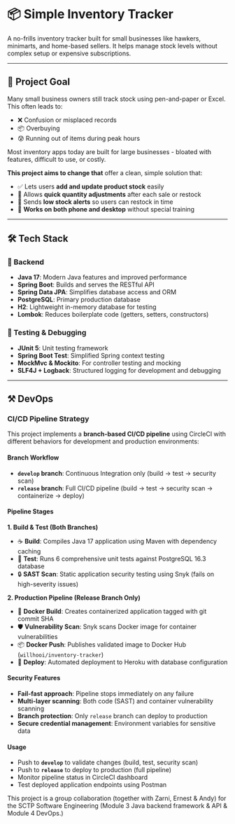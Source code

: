 # 📦 Simple Inventory Tracker

A no-frills inventory tracker built for small businesses like hawkers, minimarts, and home-based sellers. It helps manage stock levels without complex setup or expensive subscriptions.

---

## 🧭 Project Goal

Many small business owners still track stock using pen-and-paper or Excel. This often leads to:

- ❌ Confusion or misplaced records  
- 📦 Overbuying  
- 😰 Running out of items during peak hours

Most inventory apps today are built for large businesses - bloated with features, difficult to use, or costly.

**This project aims to change that** offer a clean, simple solution that:

- ✅ Lets users **add and update product stock** easily  
- 🔁 Allows **quick quantity adjustments** after each sale or restock  
- 🚨 Sends **low stock alerts** so users can restock in time  
- 📱 **Works on both phone and desktop** without special training

---

## 🛠 Tech Stack

### 🧩 Backend

- **Java 17**: Modern Java features and improved performance  
- **Spring Boot**: Builds and serves the RESTful API  
- **Spring Data JPA**: Simplifies database access and ORM  
- **PostgreSQL**: Primary production database  
- **H2**: Lightweight in-memory database for testing  
- **Lombok**: Reduces boilerplate code (getters, setters, constructors)  

### 🧪 Testing & Debugging

- **JUnit 5**: Unit testing framework  
- **Spring Boot Test**: Simplified Spring context testing  
- **MockMvc & Mockito**: For controller testing and mocking  
- **SLF4J + Logback**: Structured logging for development and debugging

---
## ⚒️ DevOps

### CI/CD Pipeline Strategy

This project implements a **branch-based CI/CD pipeline** using CircleCI with different behaviors for development and production environments:

#### Branch Workflow
- **`develop` branch**: Continuous Integration only (build → test → security scan)
- **`release` branch**: Full CI/CD pipeline (build → test → security scan → containerize → deploy)

#### Pipeline Stages

**1. Build & Test (Both Branches)**
- ☕ **Build**: Compiles Java 17 application using Maven with dependency caching
- 🧪 **Test**: Runs 6 comprehensive unit tests against PostgreSQL 16.3 database
- 🔒 **SAST Scan**: Static application security testing using Snyk (fails on high-severity issues)

**2. Production Pipeline (Release Branch Only)**
- 🐳 **Docker Build**: Creates containerized application tagged with git commit SHA
- 🛡️ **Vulnerability Scan**: Snyk scans Docker image for container vulnerabilities
- 📦 **Docker Push**: Publishes validated image to Docker Hub (`willhooi/inventory-tracker`)
- 🚀 **Deploy**: Automated deployment to Heroku with database configuration

#### Security Features
- **Fail-fast approach**: Pipeline stops immediately on any failure
- **Multi-layer scanning**: Both code (SAST) and container vulnerability scanning
- **Branch protection**: Only `release` branch can deploy to production
- **Secure credential management**: Environment variables for sensitive data

#### Usage
- Push to **`develop`** to validate changes (build, test, security scan)
- Push to **`release`** to deploy to production (full pipeline)
- Monitor pipeline status in CircleCI dashboard
- Test deployed application endpoints using Postman


This project is a group collaboration (together with Zarni, Ernest & Andy) for the SCTP Software Engineering (Module 3 Java backend framework & API & Module 4 DevOps.)
